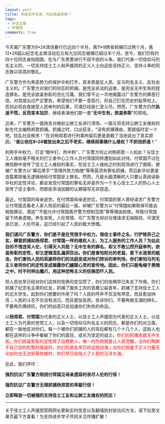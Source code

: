```yaml
---
layout: post
title: 本就无中生有，何必欲盖弥彰？
tags: 
 - 评论文章
 - 声援团
comments: true
---
```


今天离广东警方8•24清场暴行已近四个半月，离11•9跨省抓捕已过两个月，离12•26韶山纪念毛主席活动后又有九位同志被捕已超过半个月。至今，我们仍有约四十位同志身陷囹圄，在与广东黑警进行不屈不挠的斗争。我们代表一切信仰马列毛主义的、一切支持佳士工人和声援团的正义人士向这些坚持正义、坚持斗争的同志致以崇高的敬礼。

广东警方作为黑恶势力的保护伞和打手，其本质是反人民、反马列毛主义、反社会主义的。广东警方对我们的同志的抓捕，是完全非法的迫害，是完全无中生有的捏造罪名，是完全欲盖弥彰的丑化污蔑。我们曾不止一次地揭露过广东警方的罪恶行径，对其提出过严正警告，希望他们不要一意孤行，将自己钉在历史的耻辱柱上，否则必将自食接受人民审判的后果，可谓已经是仁至义尽。然而，广东警方仍然**执迷不悟，反而变本加厉**，继续表演他们那一套“**无中生有，欲盖弥彰**”的把戏。

近来，广东警方一面扬言对维权尘肺工友进行清场，一面又将支持尘肺工友维权的新生代主编杨郑君抓捕。抓捕之时，口出狂言，“没有抓捕理由，那就临时定一个吧。扰乱社会秩序！”在对杨郑君进行刑事拘留后更是直截了当地说出了真实原因，“**谁让他在8•24被放出来之后不老实，继续闹事搞什么维权？不抓他抓谁！**”

利用手中权力，打击“眼中钉，肉中刺”，广东警方何止对杨郑君一人如此？与佳士工人维权毫不相关的打工者中心工作人员付常国同样遭到如此对待。付常国不过在微信群中宣传了佳士工人维权的事实，在佳士工人维权之时到现场进行了围观，便被广东警方以“幕后黑手”“受境外势力指使”等等莫须有罪名抓捕，而后新华社更是连篇累牍毫无逻辑地给付常国安上罪名。然而，凡是头脑清晰的人只要认真阅读新华社的定性评论，都会发现付常国的罪名无非是作为一个关心佳士工人的热心人士宣传了佳士事件，而那些添油加醋的认罪描写无非捏造。

最近，付常国的母亲逝世。在付常国母亲逝世后，付常国的家人曾经请求广东警方让付常国去看老人家入殓前的最后一面，却被广东警方以“付常国如果取保可能会销毁罪证、潜逃”“不能允许付常国离开警方控制范围”等等理由拒绝，导致付常国留下终身遗憾。养生丧死，人伦常情，可广东警方却对合理请求无端阻挠，可谓天良已泯，人伦尽丧，这已经引起了人民的极大愤慨。

<strong>我们请问广东警方，你们是不是在凭借手中权力，借佳士事件之名，行铲除异己之实，肆意抓捕如杨郑君、付常国一样的维权人士、为工人服务的工作人员？为达此目的不惜违背人伦，引得天人共怒？无中生有的罪名，却又不敢公然开庭审判，欲盖弥彰的定性，却又逻辑混乱漏洞百出。你们是害怕阳光的老鼠，是下水道里的蛆虫，你们害怕人民的英雄将你们的法庭变成对你们控诉的审判场，你们害怕马列毛主义者将你们的定性变成揭露你们龌蹉心灵的宣传地。因此，你们只能龟缩于黑暗之中，时不时伸出魔爪，用这种恐怖主义的伎俩恐吓人民。</strong>

但人民也早已经对你们这样的伎俩司空见惯了，你们的伎俩早已失去了作用。你们抓捕了纪念毛主席的红友，抓捕了服务工农的青鹰公益青年，抓捕了支持佳士工人的北大学生。起到你们想要的作用了吗？人民的呼声不仅没有停息，而且愈加响亮；人民的斗志不仅没有消沉，而且更加高昂。告诉你们，不要再做无谓的挣扎，不要再负隅顽抗，你们的凶恶只会加速你们失败的命运。

以**杨郑君、付常国**为代表的正义人士，以佳士工人声援团为代表的正义人士，以佳士工人为代表的觉悟工人，以及一切信仰马列毛主义的同志，都是你们的对立面，都在一致地反对你们。每一个被你们抓捕的人的背后都有几个十几个人，这些人也都在这样的斗争中看破了你们的面目，成长为坚定的战士。<span style="color:#ff0000;">你们的抓捕本就无中生有，你们欲盖弥彰的定性除了自欺欺人，唯一的作用就是让人民觉醒。当你们陶醉于自己目的的暂时得逞时，你们的臭名早已经远扬四海；当你们恼羞于正义力量无论如何也无法斩草除根时，你们早已经陷入了人民的汪洋大海。</span>

在此，我们呼吁：

**强烈抗议广东警方阻挠付常国见母亲遗容的丧尽人伦的行径！**

**强烈抗议广东警方无理抓捕杨郑君的卑鄙行径！**

**立即释放一切被捕的支持佳士工友和尘肺工友维权的同志！**

---
关于佳士工人声援团官网网址更新实时信息以及翻墙防封锁访问方法，请下拉至文章页最下方查看！为支持进步学子共同关注传播扩散！
